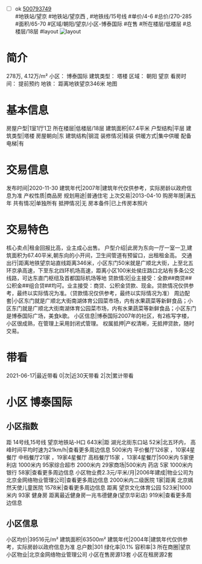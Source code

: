 - [ ] ok [500793749](https://bj.5i5j.com/ershoufang/500793749.html)  
 #地铁站/望京 #地铁站/望京西 ,  #地铁线/15号线
#单价/4-6 #总价/270-285 #面积/65-70   #区域/朝阳/望京/小区-博泰国际 #在售 #所在楼层/低楼层 #总楼层/18层 #layout 
![layout](http://image2a.5i5j.com/bdir/layout/3493cc5e340142b696e8ad39cc927373.jpg_P5.jpg) 
# 简介 
 278万,  4.12万/m² 
小区： 博泰国际
建筑类型： 塔楼
区域： 朝阳 望京
看房时间： 提前预约
地铁： 距离地铁望京346米 地图
# 基本信息 
 房屋户型|1室1厅1卫
所在楼层|低楼层/18层
建筑面积|67.4平米
户型结构|平层
建筑类型|塔楼
房屋朝向|东
建筑结构|钢混
装修情况|精装
供暖方式|集中供暖
配备电梯|有
# 交易信息 
 发布时间|2020-11-30
建筑年代|2007年|建筑年代仅供参考，实际房龄以政府信息为准
产权性质|商品房
规划用途|普通住宅
上次交易|2013-04-10
购房年限|满五年
共有情况|单独所有
抵押情况|无
房本备件|已上传房本照片
# 交易特色 
 核心卖点|租金回报比高，业主成心出售。
户型介绍|此房为东向一厅一室一卫,建筑面积为67.40平米,朝东向的小开间，卫生间管道有预留口，出租租金高。
交通出行|距离地铁望京站直线距离346米，小区东门50米就是广顺北大街，上至北五环京承高速，下至东北四环机场高速，距离小区100米处侯庄路口北站有多条公交线路，可达东直门枢纽及首都国际机场等地
贷款情况|业主接受：全款##商贷##公积金##组合贷##均可。业主接受：商贷、公积金贷款、现金。贷款情况仅供参考，最终以实际情况为准。（贷款情况仅供参考，最终以实际情况为准）
周边配套|小区东门就是广顺北大街南湖体育公园菜市场，内有水果蔬菜等新鲜食品；小区东门就是广顺北大街南湖体育公园菜市场，内有水果蔬菜等新鲜食品；小区东门是博泰国际广场，美食k歌。
小区信息|博泰国际2007年的社区，有2栋写字楼，小区很成熟，在管理上采用封闭式管理。
权属抵押|产权清晰，无抵押贷款，随时交易。
# 带看 
 2021-06-17|最近带看	 0|次|近30天带看	 2|次|累计带看
# 小区 博泰国际
## 小区指数 
 距 14号线,15号线 望京地铁站-H口 643米|距 湖光北街东口站 52米|北五环内， 高峰时间平均时速为21km/h|查看更多周边信息
500米内 平价餐厅126家 ，10家4星餐厅
中档餐厅21家 ，19家4星餐厅
高档餐厅15家 ，13家4星餐厅|500米内 5家便利店
1000米内 95家综合超市
2000米内 29家商场|500米内 药店 5家
1000米内 银行 58家|查看更多周边信息
小区物业费2.3元/平米/月|2006年建成|物业公司为北京金网络物业管理公司|查看更多周边信息
2000米内二级医院 1家|距离 北京嫣然天使儿童医院  1578米|查看更多周边信息
距离 望京文化体育公园 523米|1000米内 93家 健身房
距离最近健身房一兆韦德健身(望京华彩店) 919米|查看更多周边信息
## 小区信息 
 小区均价|39516元/m²
建筑面积|63500m²
建筑年代|2004年|建筑年代仅供参考，实际房龄以政府信息为准
总户数|301
绿化率|0.1%
容积率|3
所在商圈|望京
小区物业|北京金网络物业管理公司
小区在售房源13套
小区在租房源2套

